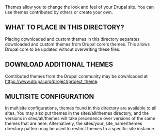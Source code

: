 Themes allow you to change the look and feel of your Drupal site. You can use
themes contributed by others or create your own.

WHAT TO PLACE IN THIS DIRECTORY?
--------------------------------

Placing downloaded and custom themes in this directory separates downloaded and
custom themes from Drupal core's themes. This allows Drupal core to be updated
without overwriting these files.

DOWNLOAD ADDITIONAL THEMES
--------------------------

Contributed themes from the Drupal community may be downloaded at
https://www.drupal.org/project/project_theme.

MULTISITE CONFIGURATION
-----------------------

In multisite configurations, themes found in this directory are available to
all sites. You may also put themes in the sites/all/themes directory, and the
versions in sites/all/themes will take precedence over versions of the same
themes that are here. Alternatively, the sites/your_site_name/themes directory
pattern may be used to restrict themes to a specific site instance.
